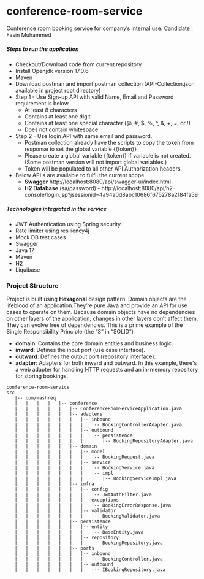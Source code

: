 # conference-room-service
Conference room booking service for company’s internal use.
Candidate : Fasin Muhammed
##### Steps to run the application
- Checkout/Download code from current repository
- Install Openjdk version 17.0.6
- Maven
- Download postman and import postman collection (API-Collection.json available in project root directory)
- Step 1 - Use Sign-up API with valid Name, Email and Password requirement is below.
     - At least 8 characters
     - Contains at least one digit
     - Contains at least one special character (@, #, $, %, ^, &, +, =, or !)
     - Does not contain whitespace
- Step 2 - Use login API with same email and password.
     - Postman collection already have the scripts to copy the token from response to set the global variable {{token}}
     - Please create a global variable {{token}} if variable is not created.(Some postman version will not import global variables.)
     - Token will be populated to all other API Authorization headers.
- Below API's are available to fulfil the current scope
     - **Swagger** http://localhost:8080/api/swagger-ui/index.html
     - **H2 Database** (sa/password) - http://localhost:8080/api/h2-console/login.jsp?jsessionid=4a94a0d8abc10686f675278a2184fa59

##### Technologies integrated in the service
- JWT Authentication using Spring security.
- Rate limiter using resiliency4j
- Mock DB test cases
- Swagger
- Java 17
- Maven
- H2
- Liquibase
### Project Structure
Project is built using **Hexagonal** design pattern.
Domain objects are the lifeblood of an application.They’re pure Java and provide an API for use cases to operate on them.
Because domain objects have no dependencies on other layers of the application, changes in other layers don’t affect them. 
They can evolve free of dependencies. 
This is a prime example of the Single Responsibility Principle (the “S” in “SOLID”)

 - **domain**: Contains the core domain entities and business logic.
 - **inward**: Defines the input port (use case interface).
 - **outward**: Defines the output port (repository interface).
 - **adapter**: Adapters for both inward and outward. In this example, 
   there's a web adapter for handling HTTP requests and an in-memory repository for storing bookings.
```bash![img.png](img.png)
conference-room-service
src
   |-- com/mashreq
   |   |   |   |   |-- conference
   |   |   |   |   |   |-- ConferenceRoomServiceApplication.java
   |   |   |   |   |   |-- adapters
   |   |   |   |   |   |   |-- inbound
   |   |   |   |   |   |   |   |-- BookingControllerAdapter.java
   |   |   |   |   |   |   |-- outbound
   |   |   |   |   |   |   |   |-- persistence
   |   |   |   |   |   |   |   |   |-- BookingRepositoryAdapter.java
   |   |   |   |   |   |-- domain
   |   |   |   |   |   |   |-- model
   |   |   |   |   |   |   |   |-- BookingRequest.java
   |   |   |   |   |   |   |-- service
   |   |   |   |   |   |   |   |-- BookingService.java
   |   |   |   |   |   |   |   |-- impl
   |   |   |   |   |   |   |   |   |-- BookingServiceImpl.java
   |   |   |   |   |   |-- infra
   |   |   |   |   |   |   |-- config
   |   |   |   |   |   |   |   |-- JwtAuthFilter.java
   |   |   |   |   |   |   |-- exceptions
   |   |   |   |   |   |   |   |-- BookingErrorResponse.java
   |   |   |   |   |   |   |-- validator
   |   |   |   |   |   |   |   |-- BookingValidator.java
   |   |   |   |   |   |-- persistence
   |   |   |   |   |   |   |-- entity
   |   |   |   |   |   |   |   |-- BaseEntity.java
   |   |   |   |   |   |   |-- repository
   |   |   |   |   |   |   |   |-- BookingRepository.java
   |   |   |   |   |   |-- ports
   |   |   |   |   |   |   |-- inbound
   |   |   |   |   |   |   |   |-- BookingController.java
   |   |   |   |   |   |   |-- outbound
   |   |   |   |   |   |   |   |-- IBookingRepository.java
```


